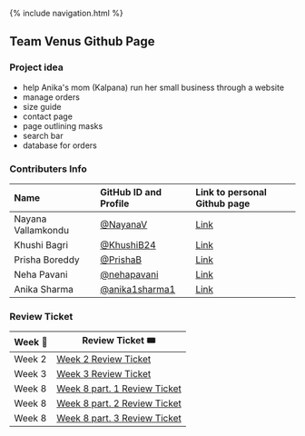{% include navigation.html %}
## Team Venus Github Page 

### Project idea
- help Anika's mom (Kalpana) run her small business through a website
- manage orders
- size guide
- contact page
- page outlining masks
- search bar
- database for orders

### Contributers Info

| Name | GitHub ID and Profile | Link to personal Github page |
|:-----|:----------------------|:-----------------------------|
| Nayana Vallamkondu | [@NayanaV](https://github.com/Nayanav)| [Link](https://nayanav.github.io/indiv.github.io/)|
| Khushi Bagri | [@KhushiB24](https://github.com/gigiguan)| [Link](https://khushib24.github.io/khushi12.github.io/)|
| Prisha Boreddy | [@PrishaB](https://github.com/PrishaB) | [Link](https://prishab.github.io/Individual_Repo2.0/)|
| Neha Pavani | [@nehapavani](https://github.com/nehapavani) | [Link](https://nehapavani.github.io/CSP-Tri-3/)|
| Anika Sharma | [@anika1sharma1](https://github.com/anika1sharma1) | [Link](https://anika1sharma1.github.io/AnikaIndi/)|

### Review Ticket

| Week 📆       |  Review Ticket 🎟 |
| ------------- | ---------------- |
| Week 2        | [Week 2 Review Ticket](https://github.com/nehapavani/n224_Venus/issues/10)|
| Week 3        | [Week 3 Review Ticket](https://github.com/nehapavani/n224_Venus/issues/11)|
| Week 8        | [Week 8 part. 1 Review Ticket](https://github.com/nehapavani/n224_Venus/issues/12)|
| Week 8        | [Week 8 part. 2 Review Ticket](https://github.com/nehapavani/n224_Venus/issues/13)|
| Week 8        | [Week 8 part. 3 Review Ticket](https://github.com/nehapavani/n224_Venus/issues/14)|


